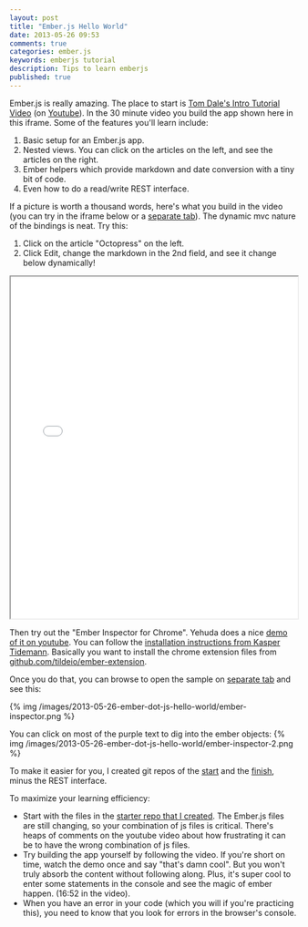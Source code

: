 ```yaml
---
layout: post
title: "Ember.js Hello World"
date: 2013-05-26 09:53
comments: true
categories: ember.js
keywords: emberjs tutorial 
description: Tips to learn emberjs
published: true
---
```


<p>
Ember.js is really amazing. The place to start is <a href="http://emberjs.com/guides/">Tom Dale's Intro Tutorial Video</a>
(on <a href="http://www.youtube.com/watch?feature=player_embedded&amp;v=Ga99hMi7wfY">Youtube</a>). In the 30 minute video you build the app shown here in this
iframe. Some of the features you'll learn include:
</p><ol>
<li>Basic setup for an Ember.js app.
</li>
<li>Nested views. You can click on the articles on the left, and see the
   articles on the right.
</li>
<li>Ember helpers which provide markdown and date conversion with a tiny bit of code.
</li>
<li>Even how to do a read/write REST interface. 
</li>
</ol>


<p>
If a picture is worth a thousand words, here's what you build in the video (you
can try in the iframe below or a <a href="http://www.railsonmaui.com/tutorials/ember-js-guides-railsonmaui/index.html">separate tab</a>). The dynamic mvc nature of the
bindings is neat. Try this:
</p><ol>
<li>Click on the article "Octopress" on the left.
</li>
<li>Click Edit, change the markdown in the 2nd field, and see it change below
      dynamically!
</li>
</ol>


<div><iframe src='/tutorials/ember-js-guides-railsonmaui/index.html' width='100%' height='600px'></iframe></div>

<p>
Then try out the "Ember Inspector for Chrome". Yehuda does a nice <a href="https://www.youtube.com/watch?v=18OSYuhk0Yo">demo of it on youtube</a>. You can follow the <a href="http://www.kaspertidemann.com/how-to-try-out-the-ember-inspector-in-google-chrome/">installation instructions from Kasper Tidemann</a>.
Basically you want to install the chrome extension files from
<a href="https://github.com/tildeio/ember-extension">github.com/tildeio/ember-extension</a>.
</p>
<p>
Once you do that, you can browse to open the sample on <a href="http://www.railsonmaui.com/tutorials/ember-js-guides-railsonmaui/index.html">separate tab</a> and see
this:
</p>
<p>
{% img /images/2013-05-26-ember-dot-js-hello-world/ember-inspector.png %}
</p>
<p>
You can click on most of the purple text to dig into the ember objects:
{% img /images/2013-05-26-ember-dot-js-hello-world/ember-inspector-2.png %}
</p>

<p>
To make it easier for you, I created git repos of the <a href="https://github.com/justin808/ember-js-guides-railsonmaui-start">start</a> and the <a href="https://github.com/justin808/ember-js-guides-railsonmaui-no-rest">finish</a>,
minus the REST interface. 
</p>
<p>
To maximize your learning efficiency: 
</p><ul>
<li>Start with the files in the <a href="https://github.com/justin808/ember-js-guides-railsonmaui-start">starter repo that I created</a>. The Ember.js files
  are still changing, so your combination of js files is critical. There's heaps
  of comments on the youtube video about how frustrating it can be to have the
  wrong combination of js files.
</li>
<li>Try building the app yourself by following the video. If you're short on time,
  watch the demo once and say "that's damn cool". But you won't truly absorb the
  content without following along. Plus, it's super cool to enter some
  statements in the console and see the magic of ember happen. (16:52 in the
  video).
</li>
<li>When you have an error in your code (which you will if you're practicing
  this), you need to know that you look for errors in the browser's console.
</li>
</ul>




